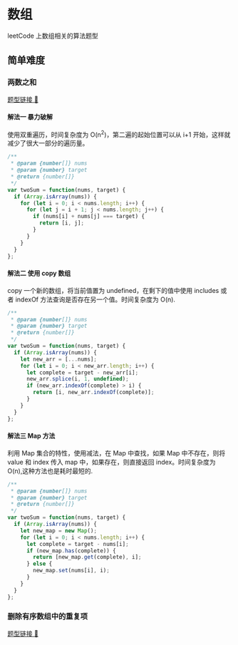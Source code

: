 # 数组

leetCode 上数组相关的算法题型

## 简单难度

### 两数之和

[题型链接 🔗](https://leetcode.cn/problems/two-sum/)

#### 解法一 暴力破解

使用双重遍历，时间复杂度为 O(n<sup>2</sup>)，第二遍的起始位置可以从 i+1 开始，这样就减少了很大一部分的遍历量。

```js
/**
 * @param {number[]} nums
 * @param {number} target
 * @return {number[]}
 */
var twoSum = function(nums, target) {
  if (Array.isArray(nums)) {
    for (let i = 0; i < nums.length; i++) {
      for (let j = i + 1; j < nums.length; j++) {
        if (nums[i] + nums[j] === target) {
          return [i, j];
        }
      }
    }
  }
};
```

#### 解法二 使用 copy 数组

copy 一个新的数组，将当前值置为 undefined，在剩下的值中使用 includes 或者 indexOf 方法查询是否存在另一个值。时间复杂度为 O(n).

```js
/**
 * @param {number[]} nums
 * @param {number} target
 * @return {number[]}
 */
var twoSum = function(nums, target) {
  if (Array.isArray(nums)) {
    let new_arr = [...nums];
    for (let i = 0; i < new_arr.length; i++) {
      let complete = target - new_arr[i];
      new_arr.splice(i, 1, undefined);
      if (new_arr.indexOf(complete) > i) {
        return [i, new_arr.indexOf(complete)];
      }
    }
  }
};
```

#### 解法三 Map 方法

利用 Map 集合的特性，使用减法，在 Map 中查找，如果 Map 中不存在，则将 value 和 index 传入 map 中，如果存在，则直接返回 index。时间复杂度为 O(n),这种方法也是耗时最短的.

```js
/**
 * @param {number[]} nums
 * @param {number} target
 * @return {number[]}
 */
var twoSum = function(nums, target) {
  if (Array.isArray(nums)) {
    let new_map = new Map();
    for (let i = 0; i < nums.length; i++) {
      let complete = target - nums[i];
      if (new_map.has(complete)) {
        return [new_map.get(complete), i];
      } else {
        new_map.set(nums[i], i);
      }
    }
  }
};
```

### 删除有序数组中的重复项

[题型链接 🔗](https://leetcode.cn/problems/remove-duplicates-from-sorted-array/)
